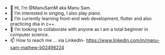 - 👋 Hi, I’m @ManuSamM aka Manu Sam.
- 👀 I’m interested in singing, I also play piano.
- 🌱 I’m currently learning front-end web development, flutter and also practicing dsa in c++. 
- 💞️ I’m looking to collaborate with anyone as I am a total beginner in computer science.
- 📫 How to reach me ...  via LinkedIn- https://www.linkedin.com/in/manu-sam-mathew-b02498224

<!---
ManuSamM/ManuSamM is a ✨ special ✨ repository because its `README.md` (this file) appears on your GitHub profile.
You can click the Preview link to take a look at your changes.
--->

